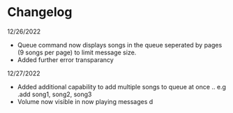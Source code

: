 # Changelog
12/26/2022
  - Queue command now displays songs in the queue seperated by pages (9 songs per page) to limit message size.
  - Added further error transparancy

12/27/2022
  - Added additional capability to add multiple songs to queue at once .. e.g .add song1, song2, song3
  - Volume now visible in now playing messages
d
